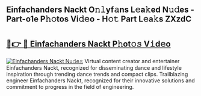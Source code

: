## Einfachanders Nackt O𝚗𝚕yf𝚊ns L𝚎a𝚔ed N𝚞𝚍es - Part-o1e P𝚑𝚘tos Vi𝚍𝚎o - H𝚘𝚝 Part L𝚎a𝚔s ZXzdC

# <h2><a href="http://kf27tf.oniu.top/?m=Einfachanders+Nackt">🔗👉 🔴 Einfachanders Nackt P𝚑ot𝚘𝚜 V𝚒d𝚎o</a></h2>

[![Einfachanders Nackt Nu𝚍e𝚜](https://i.imgur.com/0qMVB7G.gif)](http://kf27tf.oniu.top/?m=Einfachanders+Nackt)
Virtual content creator and entertainer Einfachanders Nackt, recognized for disseminating dance and lifestyle inspiration through trending dance trends and compact clips. Trailblazing engineer Einfachanders Nackt, recognized for their innovative solutions and commitment to progress in the field of engineering.  
